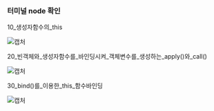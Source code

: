 ### __터미널 node 확인__

10_생성자함수의_this

![캡처](https://user-images.githubusercontent.com/90018379/184525278-23af7ef0-4271-425e-b93c-875d3ad1ddd3.PNG)

20_빈객체와_생성자함수를_바인딩시켜_객체변수를_생성하는_apply()와_call()

![캡처](https://user-images.githubusercontent.com/90018379/184526095-ec79093c-5a08-4143-8790-3eb37f1722c9.PNG)

30_bind()를_이용한_this_함수바인딩

![캡처](https://user-images.githubusercontent.com/90018379/184526273-dd3075a9-57c8-4121-ba8a-32eacab60415.PNG)

